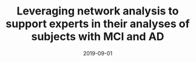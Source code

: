 ---
title: 'Leveraging network analysis to support experts in their analyses of subjects with MCI and AD'
collection: publications
permalink: /publication/2019-09-01-Medical and Biological Engineering and Computing.md
excerpt: 'P. Lo Giudice, N.  Mammone, F.C.  Morabito, R.G.  Pizzimenti, D.  Ursino, L.  Virgili'
date: 2019-09-01
venue: 'Medical and Biological Engineering and Computing'
link: 'https://doi.org/10.1007/s11517-019-02004-y'
---